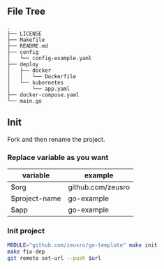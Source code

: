 ## File Tree

```file
.
├── LICENSE
├── Makefile
├── README.md
├── config
│   └── config-example.yaml
├── deploy
│   ├── docker
│   │   └── Dockerfile
│   └── kubernetes
│       └── app.yaml
├── docker-compose.yaml
└── main.go
```

## Init

Fork and then rename the project.

### Replace variable as you want

variable | example
---|---
$org|github.com/zeusro
$project-name|go-example
$app|go-example

### Init project

```bash
MODULE="github.com/zeusro/go-template" make init
make fix-dep
git remote set-url --push $url
```
    
